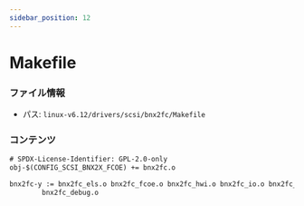 ```yaml
---
sidebar_position: 12
---
```

# Makefile

### ファイル情報

- パス: `linux-v6.12/drivers/scsi/bnx2fc/Makefile`

### コンテンツ

```txt
# SPDX-License-Identifier: GPL-2.0-only
obj-$(CONFIG_SCSI_BNX2X_FCOE) += bnx2fc.o

bnx2fc-y := bnx2fc_els.o bnx2fc_fcoe.o bnx2fc_hwi.o bnx2fc_io.o bnx2fc_tgt.o \
	    bnx2fc_debug.o

```

